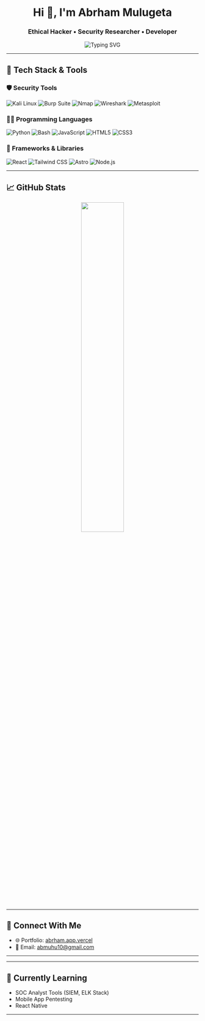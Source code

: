 <!-- Profile README for xp1oiter -->

<h1 align="center">Hi 👋, I'm Abrham Mulugeta </h1>
<h3 align="center">Ethical Hacker • Security Researcher • Developer</h3>

<p align="center">
  <img src="https://readme-typing-svg.herokuapp.com?font=Fira+Code&duration=2500&pause=500&color=00FF00&center=true&vCenter=true&width=450&lines=Ethical+Hacking;Loves+breaking+%26+securing+systems;Building+tools+for+defense+%26+attack;Always+learning+new+vulnerabilities" alt="Typing SVG" />
</p>

---

## 🧰 Tech Stack & Tools

### 🛡️ Security Tools  
![Kali Linux](https://img.shields.io/badge/Kali_Linux-557C94?style=for-the-badge&logo=kalilinux&logoColor=white)
![Burp Suite](https://img.shields.io/badge/Burp_Suite-FF6F00?style=for-the-badge&logo=burpsuite&logoColor=white)
![Nmap](https://img.shields.io/badge/Nmap-004170?style=for-the-badge&logo=nmap&logoColor=white)
![Wireshark](https://img.shields.io/badge/Wireshark-1679A7?style=for-the-badge&logo=wireshark&logoColor=white)
![Metasploit](https://img.shields.io/badge/Metasploit-272833?style=for-the-badge&logo=metasploit&logoColor=white)

### 👨‍💻 Programming Languages  
![Python](https://img.shields.io/badge/Python-3776AB?style=for-the-badge&logo=python&logoColor=white)
![Bash](https://img.shields.io/badge/Bash-4EAA25?style=for-the-badge&logo=gnubash&logoColor=white)
![JavaScript](https://img.shields.io/badge/JavaScript-F7DF1E?style=for-the-badge&logo=javascript&logoColor=black)
![HTML5](https://img.shields.io/badge/HTML5-E34F26?style=for-the-badge&logo=html5&logoColor=white)
![CSS3](https://img.shields.io/badge/CSS3-1572B6?style=for-the-badge&logo=css3&logoColor=white)

### 🧩 Frameworks & Libraries  
![React](https://img.shields.io/badge/React-20232A?style=for-the-badge&logo=react&logoColor=61DAFB)
![Tailwind CSS](https://img.shields.io/badge/Tailwind_CSS-38B2AC?style=for-the-badge&logo=tailwind-css&logoColor=white)
![Astro](https://img.shields.io/badge/Astro-000000?style=for-the-badge&logo=astro&logoColor=white)
![Node.js](https://img.shields.io/badge/Node.js-339933?style=for-the-badge&logo=nodedotjs&logoColor=white)

---

## 📈 GitHub Stats

<p align="center">
  <img src="https://github-readme-stats.vercel.app/api?username=xp1oiter&show_icons=true&theme=radical" width="47%"/>

---

## 🔗 Connect With Me

- 🌐 Portfolio: [abrham.app.vercel](https://abrham.app.vercel)
- 📧 Email: abmuhu10@gmail.com

---

---

## 🧠 Currently Learning
- SOC Analyst Tools (SIEM, ELK Stack)
- Mobile App Pentesting
- React Native

---

